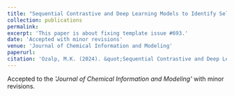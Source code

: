 ```yaml
---
title: "Sequential Contrastive and Deep Learning Models to Identify Selective Butyrylcholinesterase Inhibitors"
collection: publications
permalink: 
excerpt: 'This paper is about fixing template issue #693.'
date: 'Accepted with minor revisions'
venue: 'Journal of Chemical Information and Modeling'
paperurl: 
citation: 'Ozalp, M.K. (2024). &quot;Sequential Contrastive and Deep Learning Models to Identify Selective Butyrylcholinesterase Inhibitors.&quot; <i>Journal of Chemical Information and Modeling</i>. 1(3).'
---
```


Accepted to the _'Journal of Chemical Information and Modeling'_ with minor revisions.
